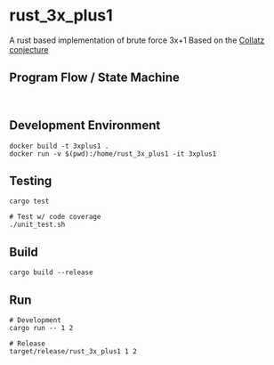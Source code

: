 # rust_3x_plus1
A rust based implementation of brute force 3x+1
Based on the [Collatz conjecture](https://en.wikipedia.org/wiki/Collatz_conjecture#Cycles)

## Program Flow / State Machine
```mermaid


```

## Development Environment
```shell
docker build -t 3xplus1 .
docker run -v $(pwd):/home/rust_3x_plus1 -it 3xplus1
```

## Testing
```shell
cargo test

# Test w/ code coverage
./unit_test.sh
```

## Build
```shell
cargo build --release
```

## Run
```shell
# Development
cargo run -- 1 2

# Release
target/release/rust_3x_plus1 1 2
```

